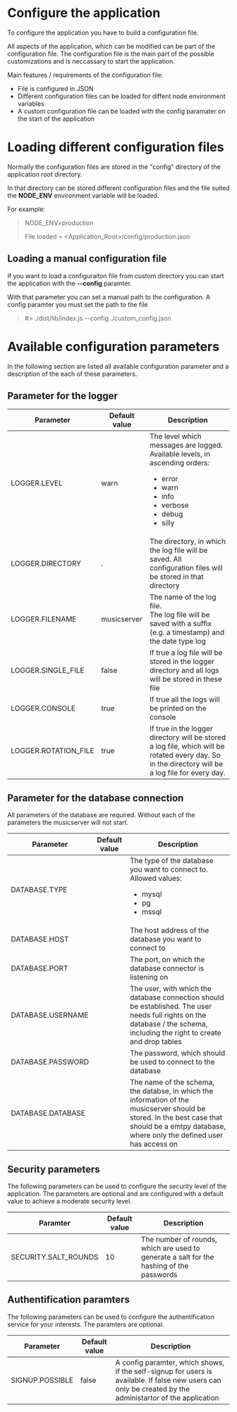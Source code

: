 # Configure the application

To configure the application you have to build a configuration file.

All aspects of the application, which can be modified can be part of the configuration file. The configuration file is the main part of the possible customizations and is neccassary to start the application.

Main features / requirements of the configuration file:
* File is configured in JSON
* Different configuration files can be loaded for diffent node environment variables
* A custom configuration file can be loaded with the config paramater on the start of the application


# Loading different configuration files

Normally the configuration files are stored in the "config" directory of the application root directory.

In that directory can be stored different configuration files and the file suited the **NODE_ENV** environment variable will be loaded.

For example:
> NODE_ENV=production
>
> File loaded = <Application_Root>/config/production.json 

## Loading a manual configuration file

If you want to load a configuraiton file from custom directory you can start the application with the **--config** paramter.

With that parameter you can set a manual path to the configuration. A config paramter you must set the path to the file

> #> ./dist/lib/index.js --config ./custom_config.json


# Available configuration parameters

In the following section are listed all available configuration parameter and a description of the each of these parameters.

## Parameter for the logger

Parameter | Default value | Description
--- | --- | ---
LOGGER.LEVEL | warn | The level which messages are logged.<br />Available levels, in ascending orders:<br /><ul><li>error</li><li>warn</li><li>info</li><li>verbose</li><li>debug</li><li>silly</li></ul>
LOGGER.DIRECTORY | . | The directory, in which the log file will be saved. All configuration files will be stored in that directory
LOGGER.FILENAME | musicserver | The name of the log file.<br /> The log file will be saved with a suffix (e.g. a timestamp) and the date type log
LOGGER.SINGLE_FILE | false | If true a log file will be stored in the logger directory and all logs will be stored in these file
LOGGER.CONSOLE | true | If true all the logs will be printed on the console
LOGGER.ROTATION_FILE | true | If true in the logger directory will be stored a log file, which will be rotated every day. So in the directory will be a log file for every day.

## Parameter for the database connection

All parameters of the database are required.
Without each of the parameters the musicserver will not start.

Parameter | Default value | Description
--- | --- | ---
DATABASE.TYPE | | The type of the database you want to connect to.<br /> Allowed values:<br /><ul><li>mysql</li><li>pg</li><li>mssql</li></ul>
DATABASE.HOST | | The host address of the database you want to connect to
DATABASE.PORT | | The port, on which the database connector is listening on
DATABASE.USERNAME | | The user, with which the database connection should be established. The user needs full rights on the database / the schema, including the right to create and drop tables
DATABASE.PASSWORD | | The password, which should be used to connect to the database
DATABASE.DATABASE | | The name of the schema, the databse, in which the information of the musicserver should be stored. In the best case that should be a emtpy database, where only the defined user has access on

## Security parameters

The following parameters can be used to configure the security level of the application.
The parameters are optional and are configured with a default value to achieve a moderate security level.

Paramter | Default value | Description
--- | --- | ---
SECURITY.SALT_ROUNDS | 10 | The number of rounds, which are used to generate a salt for the hashing of the passwords

## Authentification paramters

The following parameters can be used to configure the authentification service for your interests.
The paramters are optional.

Parameter | Default value | Description
--- | --- | ---
SIGNUP.POSSIBLE | false | A config paramter, which shows, if the self-signup for users is available. If false new users can only be created by the administartor of the application